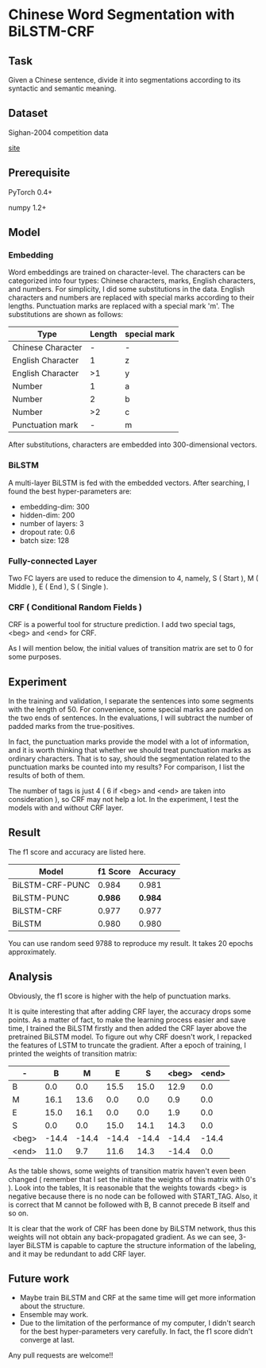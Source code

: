 # Chinese Word Segmentation with BiLSTM-CRF

## Task

Given a Chinese sentence, divide it into segmentations according to its syntactic and semantic meaning.

## Dataset

Sighan-2004 competition data

[site](http://sighan.cs.uchicago.edu/)

## Prerequisite

PyTorch 0.4+

numpy 1.2+

## Model

### Embedding

Word embeddings are trained on character-level. The characters can be categorized into four types: Chinese characters, marks, English characters, and numbers. For simplicity, I did some substitutions in the data. English characters and numbers are replaced with special marks according to their lengths. Punctuation marks are replaced with a special mark 'm'. The substitutions are shown as follows:

Type | Length | special mark 
----- | ----- | -----
Chinese Character | - | -
English Character | 1 | z
English Character | \>1 | y
Number | 1 | a
Number | 2 | b
Number | \>2 | c
Punctuation mark | - | m

After substitutions, characters are embedded into 300-dimensional vectors.

### BiLSTM

A multi-layer BiLSTM is fed with the embedded vectors. After searching, I found the best hyper-parameters are:

* embedding-dim: 300
* hidden-dim: 200
* number of layers: 3
* dropout rate: 0.6
* batch size: 128

### Fully-connected Layer

Two FC layers are used to reduce the dimension to 4, namely, S ( Start ), M ( Middle ), E ( End ), S ( Single ). 

### CRF ( Conditional Random Fields )

CRF is a powerful tool for structure prediction. I add two special tags, &lt;beg&gt; and &lt;end&gt; for CRF. 

As I will mention below, the initial values of transition matrix are set to 0 for some purposes.

## Experiment

In the training and validation, I separate the sentences into some segments with the length of 50. For convenience, some special marks are padded on the two ends of sentences. In the evaluations, I will subtract the number of padded marks from the true-positives.

In fact, the punctuation marks provide the model with a lot of information, and it is worth thinking that whether we should treat punctuation marks as ordinary characters. That is to say, should the segmentation related to the punctuation marks be counted into my results? For comparison, I list the results of both of them.

The number of tags is just 4 ( 6 if &lt;beg&gt; and &lt;end&gt; are taken into consideration ), so CRF may not help a lot. In the experiment, I test the models with and without CRF layer.

## Result

The f1 score and accuracy are listed here.

Model | f1 Score | Accuracy
---- | ---- | ----
BiLSTM-CRF-PUNC | 0.984 | 0.981
BiLSTM-PUNC | **0.986** | **0.984**
BiLSTM-CRF | 0.977 | 0.977
BiLSTM | 0.980 | 0.980

You can use random seed 9788 to reproduce my result. It takes 20 epochs approximately.

## Analysis

Obviously, the f1 score is higher with the help of punctuation marks.

It is quite interesting that after adding CRF layer, the accuracy drops some points. As a matter of fact, to make the learning process easier and save time, I trained the BiLSTM firstly and then added the CRF layer above the pretrained BiLSTM model. To figure out why CRF doesn't work, I repacked the features of LSTM to truncate the gradient. After a epoch of training, I printed the weights of transition matrix:

\- | B | M | E | S | &lt;beg&gt; | &lt;end&gt;
--- | --- | --- | --- |--- | --- | ---
B|0.0| 0.0|15.5|15.0|12.9| 0.0
M| 16.1|13.6| 0.0| 0.0| 0.9| 0.0
E| 15.0|16.1| 0.0| 0.0| 1.9| 0.0
S|0.0| 0.0|15.0|14.1|14.3| 0.0
&lt;beg&gt;|-14.4| -14.4| -14.4|-14.4 |-14.4 | -14.4
&lt;end&gt;|11.0| 9.7|11.6|14.3 |-14.4| 0.0


As the table shows, some weights of transition matrix haven't even been changed ( remember that I set the initiate the weights of this matrix with 0's ). Look into the tables, It is reasonable that the weights towards &lt;beg&gt; is negative because there is no node can be followed with START_TAG. Also, it is correct that M cannot be followed with B, B cannot precede B itself and so on.

It is clear that the work of CRF has been done by BiLSTM network, thus this weights will not obtain any back-propagated gradient. As we can see, 3-layer BiLSTM is capable to capture the structure information of the labeling, and it may be redundant to add CRF layer.

## Future work

* Maybe train BiLSTM and CRF at the same time will get more information about the structure.
* Ensemble may work.
* Due to the limitation of the performance of my computer, I didn't search for the best hyper-parameters very carefully. In fact, the f1 score didn't converge at last.

Any pull requests are welcome!!
